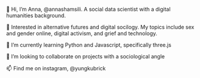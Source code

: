 👋 Hi, I’m Anna, @annashamsili. A social data scientist with a digital humanities background.

👀 Interested in alternative futures and digital socilogy. My topics include sex and gender online, digital activism, and grief and technology.

🌱 I’m currently learning Python and Javascript, specifically three.js

💞️ I’m looking to collaborate on projects with a sociological angle

📫 Find me on instagram, @yungkubrick


<!---
annashamsili/annashamsili is a ✨ special ✨ repository because its `README.md` (this file) appears on your GitHub profile.
You can click the Preview link to take a look at your changes.
--->
